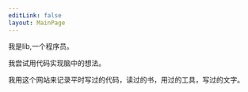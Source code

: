 ```yaml
---
editLink: false
layout: MainPage
---
```


我是lib,一个程序员。

我尝试用代码实现脑中的想法。

我用这个网站来记录平时写过的代码，读过的书，用过的工具，写过的文字。